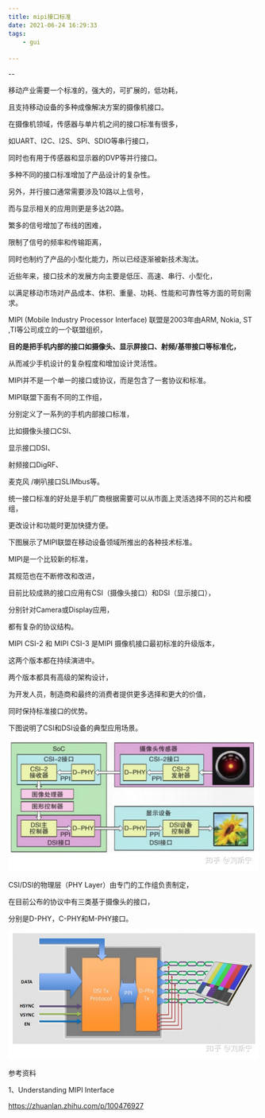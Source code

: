 ```yaml
---
title: mipi接口标准
date: 2021-06-24 16:29:33
tags:
	- gui

---
```


--

移动产业需要一个标准的，强大的，可扩展的，低功耗，

且支持移动设备的多种成像解决方案的摄像机接口。

在摄像机领域，传感器与单片机之间的接口标准有很多，

如UART、I2C、I2S、SPI、SDIO等串行接口，

同时也有用于传感器和显示器的DVP等并行接口。

多种不同的接口标准增加了产品设计的复杂性。

另外，并行接口通常需要涉及10路以上信号，

而与显示相关的应用则更是多达20路。

繁多的信号增加了布线的困难，

限制了信号的频率和传输距离，

同时也制约了产品的小型化能力，所以已经逐渐被新技术淘汰。

近些年来，接口技术的发展方向主要是低压、高速、串行、小型化，

以满足移动市场对产品成本、体积、重量、功耗、性能和可靠性等方面的苛刻需求。



MIPI (Mobile Industry Processor Interface) 联盟是2003年由ARM, Nokia, ST ,TI等公司成立的一个联盟组织，

**目的是把手机内部的接口如摄像头、显示屏接口、射频/基带接口等标准化，**

从而减少手机设计的复杂程度和增加设计灵活性。

MIPI并不是一个单一的接口或协议，而是包含了一套协议和标准。

MIPI联盟下面有不同的工作组，

分别定义了一系列的手机内部接口标准，

比如摄像头接口CSI、

显示接口DSI、

射频接口DigRF、

麦克风 /喇叭接口SLIMbus等。

统一接口标准的好处是手机厂商根据需要可以从市面上灵活选择不同的芯片和模组，

更改设计和功能时更加快捷方便。

下图展示了MIPI联盟在移动设备领域所推出的各种技术标准。



MIPI是一个比较新的标准，

其规范也在不断修改和改进，

目前比较成熟的接口应用有CSI（摄像头接口）和DSI（显示接口），

分别针对Camera或Display应用，

都有复杂的协议结构。

MIPI CSI-2 和 MIPI CSI-3 是MIPI 摄像机接口最初标准的升级版本，

这两个版本都在持续演进中。

两个版本都具有高级的架构设计，

为开发人员，制造商和最终的消费者提供更多选择和更大的价值，

同时保持标准接口的优势。

下图说明了CSI和DSI设备的典型应用场景。

![img](../images/random_name/v2-8b19ac3b74341240019827f9e3b85cd7_720w.jpg)

CSI/DSI的物理层（PHY Layer）由专门的工作组负责制定，

在目前公布的协议中有三类基于摄像头的接口，

分别是D-PHY，C-PHY和M-PHY接口。



![img](../images/random_name/v2-e59c8168826f66b0045878896473b026_720w.jpg)





参考资料

1、Understanding MIPI Interface

https://zhuanlan.zhihu.com/p/100476927